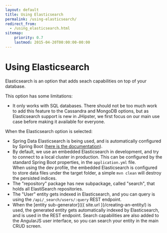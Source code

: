 ```yaml
---
layout: default
title: Using Elasticsearch
permalink: /using-elasticsearch/
redirect_from:
  - /using_elasticsearch.html
sitemap:
    priority: 0.7
    lastmod: 2015-04-20T00:00:00-00:00
---
```


# <i class="fa fa-search"></i> Using Elasticsearch

Elasticsearch is an option that adds seach capabilities on top of your database.

This option has some limitations:

*   It only works with SQL databases. There should not be too much work to add this feature to the Cassandra and MongoDB options, but as Elasticsearch support is new in JHipster, we first focus on our main use case before making it available for everyone.

When the Elasticsearch option is selected:

*   Spring Data Elasticsearch is being used, and is automatically configured by Spring Boot ([here is the documentation](http://docs.spring.io/spring-boot/docs/current/reference/html/boot-features-nosql.html#boot-features-elasticsearch)).
*   By default, we use an embedded Elasticsearch in development, and try to connect to a local cluster in production. This can be configured by the standard Spring Boot properties, in the `application.yml` file.  
    When using the dev profile, the embedded Elasticsearch is configured to store data files under the target folder, a simple `mvn clean` will destroy the persisted indices.
*   The "repository" package has new subpackage, called "search", that holds all ElastiSearch repositories.
*   The "User" entity gets indexed in Elasticsearch, and you can query is using the `/api/_search/users/:query` REST endpoint.
*   When the [entity sub-generator]({{ site.url }}/creating-an-entity/) is used, the generated entity gets automatically indexed by Elasticsearch, and is used in the REST endpoint. Search capabilities are also added to the AngularJS user interface, so you can search your entity in the main CRUD screen.
